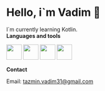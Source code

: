 # Hello, i`m Vadim 👋

I`m currently learning Kotlin.  
**Languages and tools**  
<div id="badges">
  
  <img src="https://cdn.jsdelivr.net/gh/devicons/devicon@latest/icons/kotlin/kotlin-original.svg" width="40" height="40"/>     
  <img src="https://cdn.jsdelivr.net/gh/devicons/devicon@latest/icons/androidstudio/androidstudio-original.svg" width="40" height="40"/>
  <img src="https://cdn.jsdelivr.net/gh/devicons/devicon@latest/icons/firebase/firebase-original.svg" width="40" height="40"/>
  <img src="https://cdn.jsdelivr.net/gh/devicons/devicon@latest/icons/csharp/csharp-original.svg" width="40" height="40"/>  
          
  
</div>


**Contact**  

Email: [tazmin.vadim31@gmail.com](mailto:tazmin.vadim31@gmail.com)
